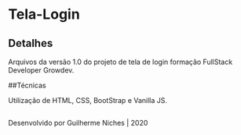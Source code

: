 # Tela-Login

## Detalhes

Arquivos da versão 1.0 do projeto de tela de login formação FullStack Developer Growdev.

##Técnicas

Utilização de HTML, CSS, BootStrap e Vanilla JS.

##
Desenvolvido por Guilherme Niches | 2020
